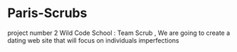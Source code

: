 # Paris-Scrubs

project number 2 Wild Code School : Team Scrub , We are going to create a dating web site that will focus on individuals imperfections
